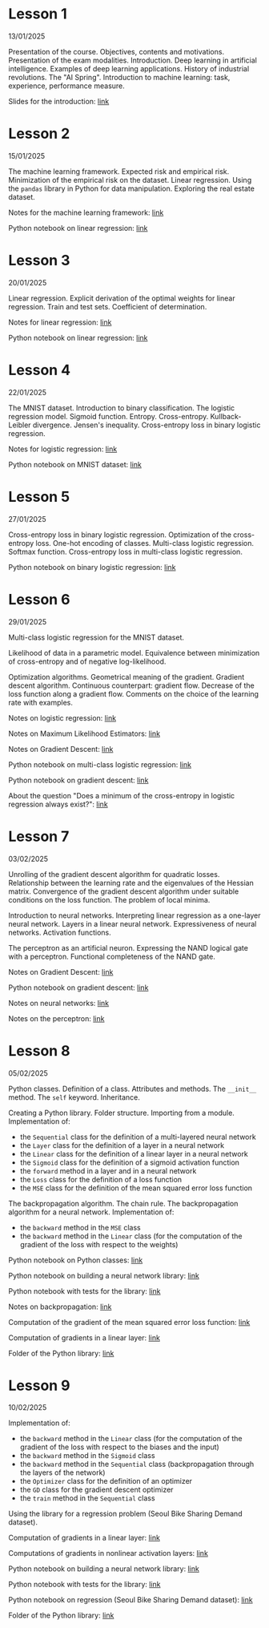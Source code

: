 # Lesson 1
13/01/2025

Presentation of the course. Objectives, contents and motivations. Presentation of the exam modalities. Introduction. Deep learning in artificial intelligence. Examples of deep learning applications. History of industrial revolutions. The "AI Spring". Introduction to machine learning: task, experience, performance measure.

Slides for the introduction: [link](slides/Introduction.pdf)

# Lesson 2 
15/01/2025

The machine learning framework. Expected risk and empirical risk. Minimization of the empirical risk on the dataset. Linear regression. Using the `pandas` library in Python for data manipulation. Exploring the real estate dataset.

Notes for the machine learning framework: [link](notes/01%20-%20The%20Machine%20Learning%20Framework.pdf)

Python notebook on linear regression: [link](notebooks/01-linear_regression_house_prices.ipynb)

# Lesson 3 
20/01/2025

Linear regression. Explicit derivation of the optimal weights for linear regression. Train and test sets. Coefficient of determination. 

Notes for linear regression: [link](notes/02%20-%20Linear%20regression.pdf)

Python notebook on linear regression: [link](notebooks/01-linear_regression_house_prices.ipynb)

# Lesson 4
22/01/2025

The MNIST dataset. Introduction to binary classification. The logistic regression model. Sigmoid function. Entropy. Cross-entropy. Kullback-Leibler divergence. Jensen's inequality. Cross-entropy loss in binary logistic regression.

Notes for logistic regression: [link](notes/03%20-%20Logistic%20regression%20&%20Cross-entropy.pdf)

Python notebook on MNIST dataset: [link](notebooks/02-using_MNIST.ipynb)

# Lesson 5 
27/01/2025

Cross-entropy loss in binary logistic regression. Optimization of the cross-entropy loss. One-hot encoding of classes. Multi-class logistic regression. Softmax function. Cross-entropy loss in multi-class logistic regression.

Python notebook on binary logistic regression: [link](notebooks/03-binary_logistic_regression.ipynb)

# Lesson 6
29/01/2025

Multi-class logistic regression for the MNIST dataset. 

Likelihood of data in a parametric model. Equivalence between minimization of cross-entropy and of negative log-likelihood. 

Optimization algorithms. Geometrical meaning of the gradient. Gradient descent algorithm. Continuous counterpart: gradient flow. Decrease of the loss function along a gradient flow. Comments on the choice of the learning rate with examples.

Notes on logistic regression: [link](notes/03%20-%20Logistic%20regression%20&%20Cross-entropy.pdf)

Notes on Maximum Likelihood Estimators: [link](notes/04%20-%20Maximum%20likelihood%20estimators.pdf)

Notes on Gradient Descent: [link](notes/05%20-%20Gradient%20Descent.pdf)

Python notebook on multi-class logistic regression: [link](notebooks/04-multiclass_logistic_regression.ipynb)

Python notebook on gradient descent: [link](notebooks/05-gradient_descent.ipynb)

About the question "Does a minimum of the cross-entropy in logistic regression always exist?": [link](notes/04bis%20-%20About%20the%20existence%20of%20min%20for%20cross-entropy.pdf)

# Lesson 7
03/02/2025

Unrolling of the gradient descent algorithm for quadratic losses. Relationship between the learning rate and the eigenvalues of the Hessian matrix. Convergence of the gradient descent algorithm under suitable conditions on the loss function. The problem of local minima.

Introduction to neural networks. Interpreting linear regression as a one-layer neural network. Layers in a linear neural network. Expressiveness of neural networks. Activation functions. 

The perceptron as an artificial neuron. Expressing the NAND logical gate with a perceptron. Functional completeness of the NAND gate. 

Notes on Gradient Descent: [link](notes/05%20-%20Gradient%20Descent.pdf)

Python notebook on gradient descent: [link](notebooks/05-gradient_descent.ipynb)

Notes on neural networks: [link](notes/06%20-%20Neural%20Networks.pdf)

Notes on the perceptron: [link](notes/07%20-%20Perceptron.pdf)

# Lesson 8 
05/02/2025

Python classes. Definition of a class. Attributes and methods. The `__init__` method. The `self` keyword. Inheritance.

Creating a Python library. Folder structure. Importing from a module. Implementation of:
- the `Sequential` class for the definition of a multi-layered neural network 
- the `Layer` class for the definition of a layer in a neural network
- the `Linear` class for the definition of a linear layer in a neural network 
- the `Sigmoid` class for the definition of a sigmoid activation function
- the `forward` method in a layer and in a neural network
- the `Loss` class for the definition of a loss function
- the `MSE` class for the definition of the mean squared error loss function

The backpropagation algorithm. The chain rule. The backpropagation algorithm for a neural network. Implementation of:
- the `backward` method in the `MSE` class
- the `backward` method in the `Linear` class (for the computation of the gradient of the loss with respect to the weights)

Python notebook on Python classes: [link](notebooks/06-python_classes.ipynb)

Python notebook on building a neural network library: [link](notebooks/07-building_a_library.ipynb)

Python notebook with tests for the library: [link](notebooks/08-testing_the_library.ipynb)

Notes on backpropagation: [link](notes/08%20-%20Backpropagation.pdf)

Computation of the gradient of the mean squared error loss function: [link](notes/09%20-%20Grads%20-%20MSE.pdf)

Computation of gradients in a linear layer: [link](notes/10%20-%20Grads%20-%20Linear%20layer.pdf)

Folder of the Python library: [link](mydl/)

# Lesson 9
10/02/2025

Implementation of:
- the `backward` method in the `Linear` class (for the computation of the gradient of the loss with respect to the biases and the input)
- the `backward` method in the `Sigmoid` class
- the `backward` method in the `Sequential` class (backpropagation through the layers of the network)
- the `Optimizer` class for the definition of an optimizer
- the `GD` class for the gradient descent optimizer
- the `train` method in the `Sequential` class

Using the library for a regression problem (Seoul Bike Sharing Demand dataset).

Computation of gradients in a linear layer: [link](notes/10%20-%20Grads%20-%20Linear%20layer.pdf)

Computations of gradients in nonlinear activation layers: [link](notes/11%20-%20Grads%20-%20Nonlinear%20activations.pdf)

Python notebook on building a neural network library: [link](notebooks/07-building_a_library.ipynb)

Python notebook with tests for the library: [link](notebooks/08-testing_the_library.ipynb)

Python notebook on regression (Seoul Bike Sharing Demand dataset): [link](notebooks/09-regression_bike_data.ipynb)

Folder of the Python library: [link](mydl/)
